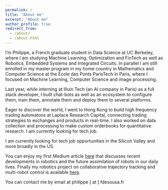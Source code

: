 ```yaml
---
permalink: /
title: "About me"
excerpt: "About me"
author_profile: true
redirect_from:
  - /about/
  - /about.html
---
```


I’m Philippe, a French graduate student in Data Science at UC Berkeley, where I am studying Machine Learning, Optimization and FinTech as well as Robotics, Embedded Systems and Integrated Circuits. In parallel I am still enrolled in my master program in my home country in Mathematics and Computer Science at the Ecole des Ponts ParisTech in Paris, where I focused on Machine Learning, Computer Science and image processing.

Last year, while interning at Illuin Tech (an AI company in Paris) as a full stack developer, I built chat-bots as well as an ecosystem to configure them, train them, annotate them and deploy them to several platforms.

Eager to discover the world, I went to Hong Kong to build high frequency trading automatons at Laplace Research Capital, connecting trading strategies to exchanges and products in real-time. I also worked on data collection and processing to make custom orderbooks for quantitative research. I am currently looking for tech job.

I am currently looking for tech job opportunities in the Silicon Valley and more broadly in the US.

You can enjoy my first Medium article <a href="https://medium.com/@philippe.fdesousa/the-place-of-robots-in-society-c78278cdfbdc" target="_blank">here</a> that discusses recent developments in robotics and the future assimilation of robots in our daily lives.
Finally my robotics project on collaborative trajectory tracking and multi-robot control is available <a href="https://theyoshistory.github.io/EECS206A/" target="_blank">here</a>.

You can contact me by email at philippe [ at ] fdesousa.fr
